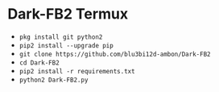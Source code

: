 # Dark-FB2 Termux

<ul>
<li><code>pkg install git python2</code></li>
<li><code>pip2 install --upgrade pip</code></li>
<li><code>git clone https://github.com/blu3bi12d-ambon/Dark-FB2</code></li>
<li><code>cd Dark-FB2</code></li>
<li><code>pip2 install -r requirements.txt</code></li>
<li><code>python2 Dark-FB2.py</code></li>
</ul>
<br />
<br />

